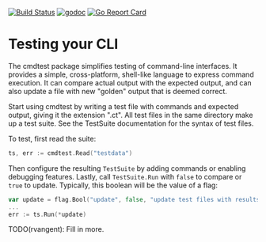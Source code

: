 [![Build Status](https://travis-ci.org/google/go-cmdtest.svg?branch=master)](https://travis-ci.org/google/go-cmdtest)
[![godoc](https://godoc.org/github.com/google/go-cmdtest?status.svg)](https://godoc.org/github.com/google/go-cmdtest)
[![Go Report Card](https://goreportcard.com/badge/github.com/google/go-cmdtest)](https://goreportcard.com/report/github.com/google/go-cmdtest)

# Testing your CLI

The cmdtest package simplifies testing of command-line interfaces. It
provides a simple, cross-platform, shell-like language to express command
execution. It can compare actual output with the expected output, and can
also update a file with new "golden" output that is deemed correct.

Start using cmdtest by writing a test file with commands and expected output,
giving it the extension ".ct". All test files in the same directory make up a
test suite. See the TestSuite documentation for the syntax of test files.

To test, first read the suite:

```go
ts, err := cmdtest.Read("testdata")
```

Then configure the resulting `TestSuite` by adding commands or enabling
debugging features. Lastly, call `TestSuite.Run` with `false` to compare
or `true` to update. Typically, this boolean will be the value of a flag:

```go
var update = flag.Bool("update", false, "update test files with results")
...
err := ts.Run(*update)
```

TODO(rvangent): Fill in more.
